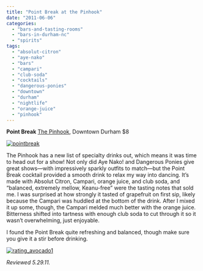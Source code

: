```yaml
---
title: "Point Break at the Pinhook"
date: "2011-06-06"
categories: 
  - "bars-and-tasting-rooms"
  - "bars-in-durham-nc"
  - "spirits"
tags: 
  - "absolut-citron"
  - "aye-nako"
  - "bars"
  - "campari"
  - "club-soda"
  - "cocktails"
  - "dangerous-ponies"
  - "downtown"
  - "durham"
  - "nightlife"
  - "orange-juice"
  - "pinhook"
---
```


**Point Break** [The Pinhook](http://thepinhook.com/ "Pinhook Website"), Downtown Durham $8

[![](http://s3.amazonaws.com/thegourmez-wpmedia/2011/05/pointbreak.jpg "pointbreak")](http://s3.amazonaws.com/thegourmez-wpmedia/2011/05/pointbreak.jpg)

The Pinhook has a new list of specialty drinks out, which means it was time to head out for a show! Not only did Aye Nako! and Dangerous Ponies give great shows—with impressively sparkly outfits to match—but the Point Break cocktail provided a smooth drink to relax my way into dancing. It’s made with Absolut Citron, Campari, orange juice, and club soda, and “balanced, extremely mellow, Keanu-free” were the tasting notes that sold me. I was surprised at how strongly it tasted of grapefruit on first sip, likely because the Campari was huddled at the bottom of the drink. After I mixed it up some, though, the Campari melded much better with the orange juice. Bitterness shifted into tartness with enough club soda to cut through it so it wasn’t overwhelming, just enjoyable.

I found the Point Break quite refreshing and balanced, though make sure you give it a stir before drinking.

[![](http://s3.amazonaws.com/thegourmez-wpmedia/2009/02/rating_avocado1.gif "rating_avocado1")](http://s3.amazonaws.com/thegourmez-wpmedia/2009/02/rating_avocado1.gif)

_Reviewed 5.29.11._

